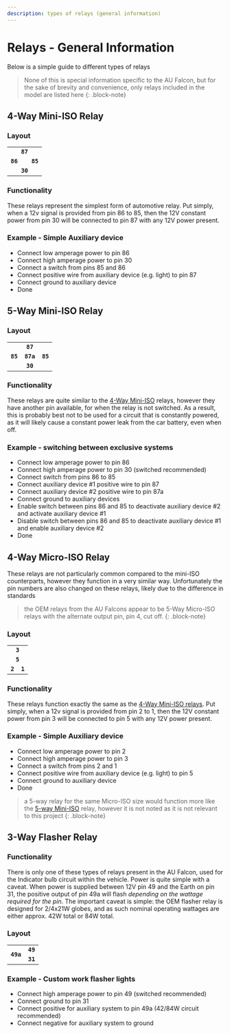 ```yaml
---
description: types of relays (general information)
---
```


# Relays - General Information

Below is a simple guide to different types of relays

> None of this is special information specific to the AU Falcon, but for the sake of brevity and convenience, only relays included in the model are listed here
{: .block-note}

## 4-Way Mini-ISO Relay

### Layout

<table style="text-align:center">
    <tr>
        <td colspan="3"><b><code>87</code></b></td>
    </tr>
    <tr>
        <td><b><code>86</code></b></td>
        <td></td>
        <td><b><code>85</code></b></td>
    </tr>
    <tr>
        <td colspan="3"><b><code>30</code></b></td>
    </tr>
</table>

### Functionality

These relays represent the simplest form of automotive relay. Put simply, when a 12v signal is provided from pin 86 to 85, then the 12V constant power from pin 30 will be connected to pin 87 with any 12V power present.

### Example - Simple Auxiliary device
- Connect low amperage power to pin 86
- Connect high amperage power to pin 30
- Connect a switch from pins 85 and 86
- Connect positive wire from auxiliary device (e.g. light) to pin 87
- Connect ground to auxiliary device
- Done

## 5-Way Mini-ISO Relay

### Layout

<table style="text-align:center">
    <tr>
        <td colspan="3"><b><code>87</code></b></td>
    </tr>
    <tr>
        <td><b><code>85</code></b></td>
        <td><b><code>87a</code></b></td>
        <td><b><code>85</code></b></td>
    </tr>
    <tr>
        <td colspan="3"><b><code>30</code></b></td>
    </tr>
</table>

### Functionality

These relays are quite similar to the [4-Way Mini-ISO](#4-way-mini-iso-relay) relays, however they have another pin available, for when the relay is not switched. As a result, this is probably best not to be used for a circuit that is constantly powered, as it will likely cause a constant power leak from the car battery, even when off.

### Example - switching between exclusive systems
- Connect low amperage power to pin 86
- Connect high amperage power to pin 30 (switched recommended)
- Connect switch from pins 86 to 85
- Connect auxiliary device #1 positive wire to pin 87
- Connect auxiliary device #2 positive wire to pin 87a
- Connect ground to auxiliary devices
- Enable switch between pins 86 and 85 to deactivate auxiliary device #2 and activate auxiliary device #1
- Disable switch between pins 86 and 85 to deactivate auxiliary device #1 and enable auxiliary device #2
- Done

## 4-Way Micro-ISO Relay

These relays are not particularly common compared to the mini-ISO counterparts, however they function in a very similar way. Unfortunately the pin numbers are also changed on these relays, likely due to the difference in standards

> the OEM relays from the AU Falcons appear to be 5-Way Micro-ISO relays with the alternate output pin, pin 4, cut off.
{: .block-note}

### Layout

<table style="text-align:center">
    <tr>
        <td colspan="2"><b><code>3</code></b></td>
    </tr>
    <tr>
        <td colspan="2"><b><code>5</code></b></td>
    </tr>
    <tr>
        <td><b><code>2</code></b></td>
        <td><b><code>1</code></b></td>
    </tr>
</table>

### Functionality

These relays function exactly the same as the [4-Way Mini-ISO relays](#4-way-mini-iso-relay). Put simply, when a 12v signal is provided from pin 2 to 1, then the 12V constant power from pin 3 will be connected to pin 5 with any 12V power present.

### Example - Simple Auxiliary device
- Connect low amperage power to pin 2
- Connect high amperage power to pin 3
- Connect a switch from pins 2 and 1
- Connect positive wire from auxiliary device (e.g. light) to pin 5
- Connect ground to auxiliary device
- Done

> a 5-way relay for the same Micro-ISO size would function more like the [5-way Mini-ISO](#5-way-mini-iso-relay) relay, however it is not noted as it is not relevant to this project
{: .block-note}


## 3-Way Flasher Relay

### Functionality

There is only one of these types of relays present in the AU Falcon, used for the Indicator bulb circuit within the vehicle. Power is quite simple with a caveat. When power is supplied between 12V pin 49 and the Earth on pin 31, the positive output of pin 49a will flash *depending on the wattage required for the pin*. The important caveat is simple: the OEM flasher relay is designed for 2/4x21W globes, and as such nominal operating wattages are either approx. 42W total or 84W total.

### Layout

<table style="text-align:center">
    <tr>
        <td rowspan="2"><b><code>49a</code></b></td>
        <td><b><code>49</code></b></td>
    </tr>
    <tr>
        <td><b><code>31</code></b></td>
    </tr>
</table>

### Example - Custom work flasher lights
- Connect high amperage power to pin 49 (switched recommended)
- Connect ground to pin 31
- Connect positive for auxiliary system to pin 49a (42/84W circuit recommended)
- Connect negative for auxiliary system to ground
